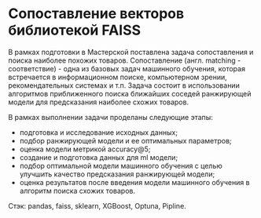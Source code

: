 # Сопоставление векторов библиотекой FAISS

В рамках подготовки в Мастерской поставлена задача сопоставления и поиска наиболее похожих товаров. Сопоставление (англ. matching - соответствие) - одна из базовых задач машинного обучения, которая встречается в информационном поиске, компьютерном зрении, рекомендательных системах и т.п. Задача состоит в использовании алгоритмов приближенного поиска ближайших соседей ранжирующей модели для предсказания наиболее схожих товаров.

В рамках выполнении задачи проделаны следующие этапы:

- подготовка и исследование исходных данных;
- подбор ранжирующей модели и ее оптимальных параметров;
- оценка модели метрикой accuracy@5;
- создание и подготовка данных для ml модели;
- подбор оптимальной модели машинного обучения с целью улучшить качество предсказания ранжирующей модели;
- оценка результатов после введения модели машинного обучения в алгоритм поиска схожих товаров.

Стэк: pandas, faiss, sklearn, XGBoost, Optuna, Pipline.
